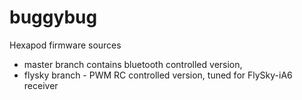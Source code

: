buggybug
========

Hexapod firmware sources

- master branch contains bluetooth controlled version,
- flysky branch - PWM RC controlled version, tuned for FlySky-iA6 receiver
